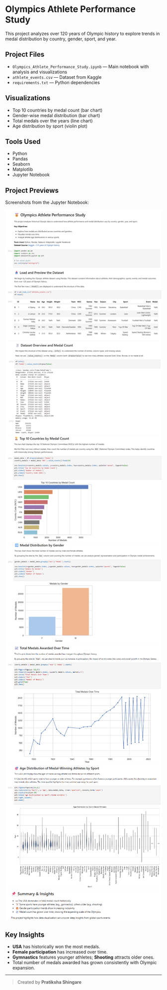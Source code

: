 #  Olympics Athlete Performance Study

This project analyzes over 120 years of Olympic history to explore trends in medal distribution by country, gender, sport, and year.

##  Project Files
- `Olympics_Athlete_Performance_Study.ipynb` — Main notebook with analysis and visualizations
- `athlete_events.csv` — Dataset from Kaggle
- `requirements.txt` — Python dependencies

##  Visualizations
- Top 10 countries by medal count (bar chart)
- Gender-wise medal distribution (bar chart)
- Total medals over the years (line chart)
- Age distribution by sport (violin plot)

##  Tools Used
- Python
- Pandas
- Seaborn
- Matplotlib
- Jupyter Notebook

##  Project Previews

Screenshots from the Jupyter Notebook:

![Preview 1](Preview1.png)  
![Preview 2](Preview2.png)  
![Preview 3](Preview3.png)  
![Preview 4](Preview4.png)  
![Preview 5](Preview5.png)  
![Preview 6](Preview6.png)  
![Preview 7](Preview7.png)  
![Preview 8](Preview8.png)

##  Key Insights
-  **USA** has historically won the most medals.
-  **Female participation** has increased over time.
-  **Gymnastics** features younger athletes;  **Shooting** attracts older ones.
-  Total number of medals awarded has grown consistently with Olympic expansion.

---

>  Created by **Pratiksha Shingare**
